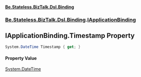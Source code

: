 #### [Be.Stateless.BizTalk.Dsl.Binding](README.md 'README')
### [Be.Stateless.BizTalk.Dsl.Binding](Be.Stateless.BizTalk.Dsl.Binding.md 'Be.Stateless.BizTalk.Dsl.Binding').[IApplicationBinding](IApplicationBinding.md 'Be.Stateless.BizTalk.Dsl.Binding.IApplicationBinding')

## IApplicationBinding.Timestamp Property

```csharp
System.DateTime Timestamp { get; }
```

#### Property Value
[System.DateTime](https://docs.microsoft.com/en-us/dotnet/api/System.DateTime 'System.DateTime')